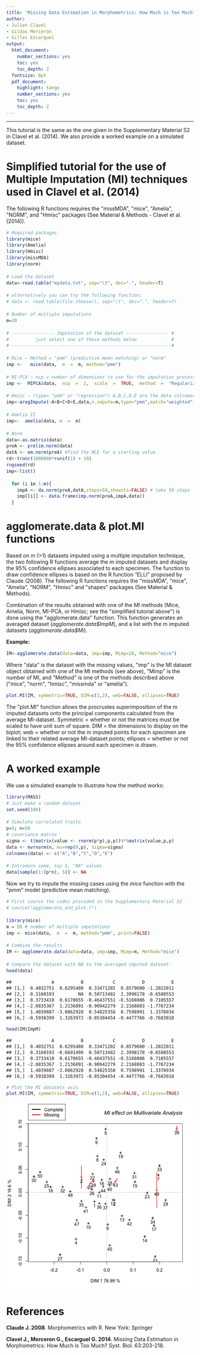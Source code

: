 ```yaml
---
title: 'Missing Data Estimation in Morphometrics: How Much is Too Much?'
author:
- Julien Clavel
- Gildas Merceron
- Gilles Escarguel
output:
  html_document:
    number_sections: yes
    toc: yes
    toc_depth: 2
  fontsize: 8pt
  pdf_document:
    highlight: tango
    number_sections: yes
    toc: yes
    toc_depth: 2
---
```


***


This tutorial is the same as the one given in the Supplementary Material S2 in Clavel et al. (2014). We also provide a worked example on a simulated dataset.

Simplified tutorial for the use of Multiple Imputation (MI) techniques used in Clavel et al. (2014)
==

The following R functions requires the "missMDA", "mice", "Amelia", "NORM", and "Hmisc" packages (See Material & Methods - Clavel et al.(2014)).


```r
# Required packages
library(mice)
library(Amelia)
library(Hmisc)
library(missMDA)
library(norm)

# Load the dataset
data<-read.table("mydata.txt", sep="\t", dec=".", header=T)

# alternatively you can try the following function:
# data <- read.table(file.choose(), sep="\t", dec=".", header=T)

# Number of multiple imputations
m=20

# ---------------- Imputation of the dataset ---------------- #
#          just select one of these methods below             #
# ------------------------------------------------------------#

# Mice – Method = "pmm" (predictive mean matching) or "norm"
imp <-   mice(data,  m  =  m, method="pmm")

# MI-PCA – ncp = number of dimensions to use for the imputation process
imp <-  MIPCA(data,  ncp  =  2,  scale  =  TRUE,  method  =  "Regularized",  nboot  = m)

# Hmisc – (type= "pmm" or "regression") A,B,C,D,E are the data colnames
imp<-aregImpute(~A+B+C+D+E,data,n.impute=m,type="pmm",match="weighted")

# Amelia II
imp<-  amelia(data, m  =  m)

# Norm
data<-as.matrix(data)
preA <- prelim.norm(data)
datA <- em.norm(preA) #find the MLE for a starting value
rd<-trunc(1000000*runif(1) + 10)
rngseed(rd)
imp<-list()

  for (i in 1:m){
    impA <- da.norm(preA,datA,steps=50,showits=FALSE) # take 50 steps
    imp[[i]] <- data.frame(imp.norm(preA,impA,data))
  }
```


agglomerate.data & plot.MI functions
==

Based on m (>1) datasets imputed using a multiple imputation technique, the two following R functions average the m imputed datasets and display the 95% confidence ellipses associated to each specimen. The function to draw confidence ellipses is based on the R function “ELLI” proposed by Claude (2008). The following R functions requires the "missMDA", "mice", "Amelia", "NORM", "Hmisc" and "shapes" packages (See Material & Methods).

Combination of the results obtained with one of the MI methods (Mice, Amelia, Norm, MI-PCA, or Hmisc; see the "simplified tutorial above") is done using the "agglomerate.data" function. This function generates an averaged dataset (_agglomerate.data\$ImpM_), and a list with the m imputed datasets (_agglomerate.data\$Mi_).

**Example:**


```r
IM<-agglomerate.data(data=data, imp=imp, Mimp=20, Method="mice")
```


Where "data" is the dataset with the missing values, "imp" is the MI dataset object obtained with one of the MI methods (see above), "Mimp" is the number of MI, and "Method" is one of the methods described above ("mice", "norm", "hmisc", "missmda" or "amelia").



```r
plot.MI(IM, symmetric=TRUE, DIM=c(1,2), web=FALSE, ellipses=TRUE)
```

The "plot.MI" function allows the procrustes superimposition of the m imputed datasets onto the principal components calculated from the average MI-dataset. Symmetric = whether or not the matrices must be scaled to have unit sum of square. DIM = the dimensions to display on the biplot; web = whether or not the m imputed points for each specimen are linked to their related average MI-dataset points; ellipses = whether or not the 95% confidence ellipses around each specimen is drawn.

A worked example
==



We use a simulated example to illustrate how the method works:


```r
library(MASS)
# Just make a random dataset
set.seed(100)

# Simulate correlated traits
p=5; n=50
# covariance matrix
sigma <- t(matrix(value <- rnorm(p*p),p,p))%*%matrix(value,p,p) 
data <- mvrnorm(n, mu=rep(0,p), Sigma=sigma)
colnames(data) <- c("A","B","C","D","E")

# Introduce some, say 5, "NA" values
data[sample(1:(p*n), 5)] <- NA
```

Now we try to impute the missing cases using the _mice_ function with the "pmm" model (predictive mean matching).


```r
# First source the codes provided in the Supplementary Material S2 
# source("agglomerate_and_plot.r")

library(mice)
m = 50 # number of multiple imputations
imp <- mice(data,  m  =  m, method="pmm", print=FALSE)

# Combine the results
IM <- agglomerate.data(data=data, imp=imp, Mimp=m, Method="mice")

# Compare the dataset with NA to the averaged imputed dataset:
head(data)
```

```
##               A          B           C          D          E
## [1,]  0.4032751  0.6295408  0.33471202  0.8579600 -1.2022011
## [2,]  0.3160193         NA  0.50713482  2.3998178 -0.6580553
## [3,]  0.3733410  0.6170655 -0.46437551 -0.5160806  0.7105557
## [4,] -2.0835367  1.2136891 -0.90942279  2.2168803 -1.7767234
## [5,]  1.4039887 -3.0862928  0.54825358  0.7598991  1.3378934
## [6,] -0.5938399  1.3263972 -0.05304454 -0.4477766 -0.7683018
```

```r
head(IM$ImpM)
```

```
##               A          B           C          D          E
## [1,]  0.4032751  0.6295408  0.33471202  0.8579600 -1.2022011
## [2,]  0.3160193 -0.6691498  0.50713482  2.3998178 -0.6580553
## [3,]  0.3733410  0.6170655 -0.46437551 -0.5160806  0.7105557
## [4,] -2.0835367  1.2136891 -0.90942279  2.2168803 -1.7767234
## [5,]  1.4039887 -3.0862928  0.54825358  0.7598991  1.3378934
## [6,] -0.5938399  1.3263972 -0.05304454 -0.4477766 -0.7683018
```

```r
# Plot the MI datasets axis
plot.MI(IM, symmetric=TRUE, DIM=c(1,2), web=FALSE, ellipses=TRUE)
```

![plot of chunk unnamed-chunk-6](figure/unnamed-chunk-6-1.png)



References
==

**Claude J. 2008**. Morphometrics with R. New York: Springer 

**Clavel J., Merceron G., Escarguel G. 2014**. Missing Data Estimation in Morphometrics: How Much is Too Much? Syst. Biol. 63:203-218.


